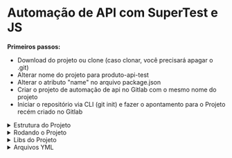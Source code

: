 # Automação de API com SuperTest e JS

**Primeiros passos:**
- Download do projeto ou clone (caso clonar, você precisará apagar o .git)
- Alterar nome do projeto para produto-api-test
- Alterar o atributo "name" no arquivo package.json
- Criar o projeto de automação de api no Gitlab com o mesmo nome do projeto
- Iniciar o repositório via CLI (git init) e fazer o apontamento para o Projeto recém criado no Gitlab


<details><summary> Estrutura do Projeto </summary>

Rotas em `../support/routes-NOMESERVICO.js`

Testes em `../test/NOME_MODULO.test.js`

Utils em `../support/utils.js`

![alt text](https://cloud-ex42.usaupload.com/cache/plugins/filepreviewer/280726/36271e7648570f424cd218cffbdfe9f7b4ad4f0369d12be33fc4f6a2af642852/1100x800_cropped.jpg "Title")

![alt text](https://cloud-ex42.usaupload.com/cache/plugins/filepreviewer/280788/9330d6e0fde090ffe4550a7cfe86b198c02aff55aa11b9e0180bf36914067e76/1100x800_cropped.jpg "Title")
</details>


<details><summary>Rodando o Projeto</summary>

## Instalando Dependências
`npm i`

## Rodando os testes
Rodando os testes

`npm test`

## Rodando os testes e gerando relatório HTML
mochawesome-report gerará um HTML na pasta 'mochawesome-report'

`npm run test-html` 

</details>

<details><summary>Libs do Projeto</summary>

## Libs do Projeto
Supertest	- Biblioteca de automação de API

Mocha - Estrutura (describe, it, etc) e runner da automação

Chai - Asserção em formato de BDD / TDD

@hapi/joi	- Biblioteca para criação de schemas

Faker - Gera dados aleatórios para serem utilizados nos testes

Mochawesome	- Gera report HTML

</details>

<details><summary>Arquivos YML</summary>

# YML HTML

```
image: 'node'

stages:
 - test

before_script:
  - npm i

test:
  timeout: 1 hours
  allow_failure: true
  stage: test
  script:
    - npm run test-html
  artifacts:
    expire_in: 15 day
    paths:
      - $CI_PROJECT_DIR/mochawesome-report
```

# YML XML

```
image: 'node'

stages:
 - test

before_script:
  - npm i

test:
  timeout: 1 hours
  allow_failure: true
  stage: test
  script:
    - npm run test-junit
  artifacts:
    when: always
    reports:
      junit:
        - test-results.xml
```

</details>



